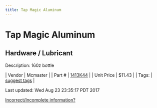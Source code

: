 ```yaml
---
title: Tap Magic Aluminum
---
```


# Tap Magic Aluminum
## Hardware / Lubricant
Description: 	160z bottle 

| Vendor | Mcmaster | 
| Part # | [1413K44](https://www.mcmaster.com/#1413K44) | 
| Unit Price | $11.43 | 
| Tags: | [suggest tags](https://docs.google.com/forms/d/e/1FAIpQLSeWyY8v3RgOty-MyWmh9U0iivNYN_molChYyS-0U-o-kOAv_g/viewform) | 

Last updated: Wed Aug 23 23:35:17 PDT 2017

 [Incorrect/Incomplete information?](https://docs.google.com/forms/d/e/1FAIpQLSeWyY8v3RgOty-MyWmh9U0iivNYN_molChYyS-0U-o-kOAv_g/viewform)